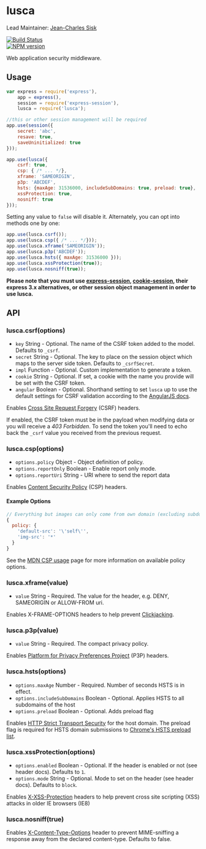 lusca
=====

Lead Maintainer: [Jean-Charles Sisk](https://github.com/jasisk)  

[![Build Status](https://travis-ci.org/krakenjs/lusca.svg?branch=master)](https://travis-ci.org/krakenjs/lusca)  
[![NPM version](https://badge.fury.io/js/lusca.svg)](http://badge.fury.io/js/lusca)  

Web application security middleware.


## Usage

```js
var express = require('express'),
	app = express(),
	session = require('express-session'),
	lusca = require('lusca');

//this or other session management will be required
app.use(session({
	secret: 'abc',
	resave: true,
	saveUninitialized: true
}));

app.use(lusca({
    csrf: true,
    csp: { /* ... */},
    xframe: 'SAMEORIGIN',
    p3p: 'ABCDEF',
    hsts: {maxAge: 31536000, includeSubDomains: true, preload: true},
    xssProtection: true,
    nosniff: true
}));
```

Setting any value to `false` will disable it. Alternately, you can opt into methods one by one:

```js
app.use(lusca.csrf());
app.use(lusca.csp({ /* ... */}));
app.use(lusca.xframe('SAMEORIGIN'));
app.use(lusca.p3p('ABCDEF'));
app.use(lusca.hsts({ maxAge: 31536000 }));
app.use(lusca.xssProtection(true));
app.use(lusca.nosniff(true));
```

__Please note that you must use [express-session](https://github.com/expressjs/session), [cookie-session](https://github.com/expressjs/cookie-session), their express 3.x alternatives, or other session object management in order to use lusca.__


## API


### lusca.csrf(options)

* `key` String - Optional. The name of the CSRF token added to the model. Defaults to `_csrf`.
* `secret` String - Optional. The key to place on the session object which maps to the server side token. Defaults to `_csrfSecret`.
* `impl` Function - Optional. Custom implementation to generate a token.
* `cookie` String - Optional. If set, a cookie with the name you provide will be set with the CSRF token.
* `angular` Boolean - Optional. Shorthand setting to set `lusca` up to use the default settings for CSRF validation according to the [AngularJS docs].

[angularjs docs]: https://docs.angularjs.org/api/ng/service/$http#cross-site-request-forgery-xsrf-protection

Enables [Cross Site Request Forgery](https://www.owasp.org/index.php/Cross-Site_Request_Forgery_\(CSRF\)) (CSRF) headers.

If enabled, the CSRF token must be in the payload when modifying data or you will receive a *403 Forbidden*. To send the token you'll need to echo back the `_csrf` value you received from the previous request.


### lusca.csp(options)

* `options.policy` Object - Object definition of policy.
* `options.reportOnly` Boolean - Enable report only mode.
* `options.reportUri` String - URI where to send the report data

Enables [Content Security Policy](https://www.owasp.org/index.php/Content_Security_Policy) (CSP) headers.

#### Example Options

```js
// Everything but images can only come from own domain (excluding subdomains)
{
  policy: {
    'default-src': '\'self\'',
    'img-src': '*'
  }
}
```

See the [MDN CSP usage](https://developer.mozilla.org/en-US/docs/Web/Security/CSP/Using_Content_Security_Policy) page for more information on available policy options.

### lusca.xframe(value)

* `value` String - Required. The value for the header, e.g. DENY, SAMEORIGIN or ALLOW-FROM uri.

Enables X-FRAME-OPTIONS headers to help prevent [Clickjacking](https://www.owasp.org/index.php/Clickjacking).



### lusca.p3p(value)

* `value` String - Required. The compact privacy policy.

Enables [Platform for Privacy Preferences Project](http://support.microsoft.com/kb/290333) (P3P) headers.



### lusca.hsts(options)

* `options.maxAge` Number - Required. Number of seconds HSTS is in effect.
* `options.includeSubDomains` Boolean - Optional. Applies HSTS to all subdomains of the host
* `options.preload` Boolean - Optional. Adds preload flag

Enables [HTTP Strict Transport Security](https://www.owasp.org/index.php/HTTP_Strict_Transport_Security) for the host domain. The preload flag is required for HSTS domain submissions to [Chrome's HSTS preload list](https://hstspreload.appspot.com).


### lusca.xssProtection(options)

* `options.enabled` Boolean - Optional. If the header is enabled or not (see header docs). Defaults to `1`.
* `options.mode` String - Optional. Mode to set on the header (see header docs). Defaults to `block`.

Enables [X-XSS-Protection](http://blogs.msdn.com/b/ie/archive/2008/07/02/ie8-security-part-iv-the-xss-filter.aspx) headers to help prevent cross site scripting (XSS) attacks in older IE browsers (IE8)


### lusca.nosniff(true)

Enables [X-Content-Type-Options](https://blogs.msdn.microsoft.com/ie/2008/09/02/ie8-security-part-vi-beta-2-update/) header to prevent MIME-sniffing a response away from the declared content-type.  Defaults to false.
